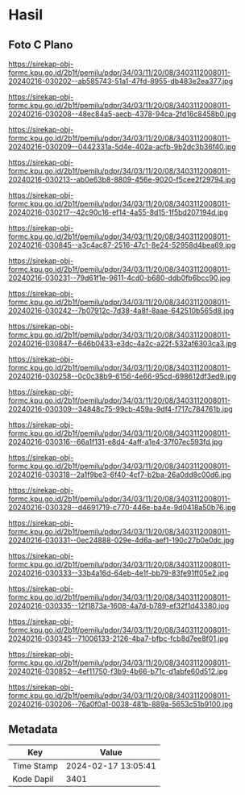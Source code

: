 # Hasil

## Foto C Plano

https://sirekap-obj-formc.kpu.go.id/2b1f/pemilu/pdpr/34/03/11/20/08/3403112008011-20240216-030202--ab585743-51a1-47fd-8955-db483e2ea377.jpg

https://sirekap-obj-formc.kpu.go.id/2b1f/pemilu/pdpr/34/03/11/20/08/3403112008011-20240216-030208--48ec84a5-aecb-4378-94ca-2fd16c8458b0.jpg

https://sirekap-obj-formc.kpu.go.id/2b1f/pemilu/pdpr/34/03/11/20/08/3403112008011-20240216-030209--0442331a-5d4e-402a-acfb-9b2dc3b36f40.jpg

https://sirekap-obj-formc.kpu.go.id/2b1f/pemilu/pdpr/34/03/11/20/08/3403112008011-20240216-030213--ab0e63b8-8809-456e-9020-f5cee2f29794.jpg

https://sirekap-obj-formc.kpu.go.id/2b1f/pemilu/pdpr/34/03/11/20/08/3403112008011-20240216-030217--42c90c16-ef14-4a55-8d15-1f5bd207194d.jpg

https://sirekap-obj-formc.kpu.go.id/2b1f/pemilu/pdpr/34/03/11/20/08/3403112008011-20240216-030845--a3c4ac87-2516-47c1-8e24-52958d4bea69.jpg

https://sirekap-obj-formc.kpu.go.id/2b1f/pemilu/pdpr/34/03/11/20/08/3403112008011-20240216-030231--79d61f1e-9611-4cd0-b680-ddb0fb6bcc90.jpg

https://sirekap-obj-formc.kpu.go.id/2b1f/pemilu/pdpr/34/03/11/20/08/3403112008011-20240216-030242--7b07912c-7d38-4a8f-8aae-642510b565d8.jpg

https://sirekap-obj-formc.kpu.go.id/2b1f/pemilu/pdpr/34/03/11/20/08/3403112008011-20240216-030847--646b0433-e3dc-4a2c-a22f-532af6303ca3.jpg

https://sirekap-obj-formc.kpu.go.id/2b1f/pemilu/pdpr/34/03/11/20/08/3403112008011-20240216-030258--0c0c38b9-6156-4e66-95cd-698612df3ed9.jpg

https://sirekap-obj-formc.kpu.go.id/2b1f/pemilu/pdpr/34/03/11/20/08/3403112008011-20240216-030309--34848c75-99cb-459a-9df4-f717c784761b.jpg

https://sirekap-obj-formc.kpu.go.id/2b1f/pemilu/pdpr/34/03/11/20/08/3403112008011-20240216-030316--66a1f131-e8d4-4aff-a1e4-37f07ec593fd.jpg

https://sirekap-obj-formc.kpu.go.id/2b1f/pemilu/pdpr/34/03/11/20/08/3403112008011-20240216-030318--2a1f9be3-6f40-4cf7-b2ba-26a0dd8c00d6.jpg

https://sirekap-obj-formc.kpu.go.id/2b1f/pemilu/pdpr/34/03/11/20/08/3403112008011-20240216-030328--d4691719-c770-446e-ba4e-9d0418a50b76.jpg

https://sirekap-obj-formc.kpu.go.id/2b1f/pemilu/pdpr/34/03/11/20/08/3403112008011-20240216-030331--0ec24888-029e-4d6a-aef1-190c27b0e0dc.jpg

https://sirekap-obj-formc.kpu.go.id/2b1f/pemilu/pdpr/34/03/11/20/08/3403112008011-20240216-030333--33b4a16d-64eb-4e1f-bb79-83fe91ff05e2.jpg

https://sirekap-obj-formc.kpu.go.id/2b1f/pemilu/pdpr/34/03/11/20/08/3403112008011-20240216-030335--12f1873a-1608-4a7d-b789-ef32f1d43380.jpg

https://sirekap-obj-formc.kpu.go.id/2b1f/pemilu/pdpr/34/03/11/20/08/3403112008011-20240216-030345--71006133-2126-4ba7-bfbc-fcb8d7ee8f01.jpg

https://sirekap-obj-formc.kpu.go.id/2b1f/pemilu/pdpr/34/03/11/20/08/3403112008011-20240216-030852--4ef11750-f3b9-4b66-b71c-d1abfe60d512.jpg

https://sirekap-obj-formc.kpu.go.id/2b1f/pemilu/pdpr/34/03/11/20/08/3403112008011-20240216-030206--76a0f0a1-0038-481b-889a-5653c51b9100.jpg


## Metadata

| Key        | Value               |
| ---------- | ------------------- |
| Time Stamp | 2024-02-17 13:05:41 |
| Kode Dapil | 3401                |



